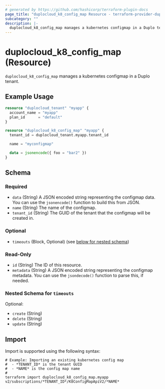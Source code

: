 ```yaml
---
# generated by https://github.com/hashicorp/terraform-plugin-docs
page_title: "duplocloud_k8_config_map Resource - terraform-provider-duplocloud"
subcategory: ""
description: |-
  duplocloud_k8_config_map manages a kubernetes configmap in a Duplo tenant.
---
```


# duplocloud_k8_config_map (Resource)

`duplocloud_k8_config_map` manages a kubernetes configmap in a Duplo tenant.

## Example Usage

```terraform
resource "duplocloud_tenant" "myapp" {
  account_name = "myapp"
  plan_id      = "default"
}

resource "duplocloud_k8_config_map" "myapp" {
  tenant_id = duplocloud_tenant.myapp.tenant_id

  name = "myconfigmap"

  data = jsonencode({ foo = "bar2" })
}
```

<!-- schema generated by tfplugindocs -->
## Schema

### Required

- `data` (String) A JSON encoded string representing the configmap data. You can use the `jsonencode()` function to build this from JSON.
- `name` (String) The name of the configmap.
- `tenant_id` (String) The GUID of the tenant that the configmap will be created in.

### Optional

- `timeouts` (Block, Optional) (see [below for nested schema](#nestedblock--timeouts))

### Read-Only

- `id` (String) The ID of this resource.
- `metadata` (String) A JSON encoded string representing the configmap metadata. You can use the `jsondecode()` function to parse this, if needed.

<a id="nestedblock--timeouts"></a>
### Nested Schema for `timeouts`

Optional:

- `create` (String)
- `delete` (String)
- `update` (String)

## Import

Import is supported using the following syntax:

```shell
# Example: Importing an existing kubernetes config map
#  - *TENANT_ID* is the tenant GUID
#  - *NAME* is the config map name
#
terraform import duplocloud_k8_config_map.myapp v2/subscriptions/*TENANT_ID*/K8ConfigMapApiV2/*NAME*
```
